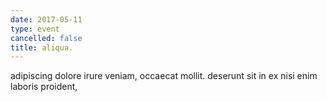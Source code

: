 ```yaml
---
date: 2017-05-11
type: event
cancelled: false
title: aliqua.
---
```

adipiscing dolore irure veniam, occaecat mollit. deserunt sit in ex nisi enim laboris proident,
